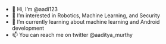 - 👋 Hi, I’m @aadi123
- 👀 I’m interested in Robotics, Machine Learning, and Security
- 🌱 I’m currently learning about machine learning and Android development
- 📫 You can reach me on twitter @aaditya_murthy

<!---
aadi123/aadi123 is a ✨ special ✨ repository because its `README.md` (this file) appears on your GitHub profile.
You can click the Preview link to take a look at your changes.
--->
